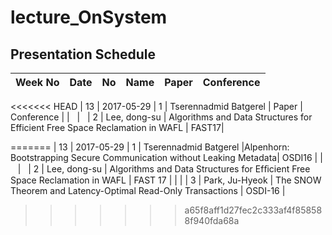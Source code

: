 # lecture_OnSystem
## Presentation Schedule

| Week No | Date | No | Name | Paper | Conference |
| ---- | ---- | ---- | ---- | ---- | ---- |
<<<<<<< HEAD
| 13 | 2017-05-29 | 1 | Tserennadmid Batgerel | Paper | Conference |
|   |   | 2 | Lee, dong-su | Algorithms and Data Structures for Efficient Free Space Reclamation in WAFL | FAST17|

=======
| 13 | 2017-05-29 | 1 | Tserennadmid Batgerel |Alpenhorn: Bootstrapping Secure Communication without Leaking Metadata| OSDI16 |
|   |   | 2 | Lee, dong-su | Algorithms and Data Structures for Efﬁcient Free Space Reclamation in WAFL | FAST 17 |
|   |   | 3 | Park, Ju-Hyeok | The SNOW Theorem and Latency-Optimal Read-Only Transactions | OSDI-16 |
>>>>>>> a65f8aff1d27fec2c333af4f858588f940fda68a

